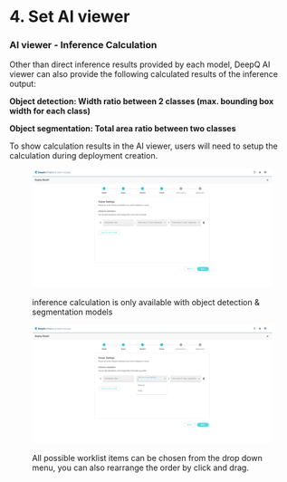 # 4. Set AI viewer

### AI viewer - Inference Calculation

Other than direct inference results provided by each model, DeepQ AI viewer can also provide the following calculated results of the inference output:

**Object detection: Width ratio between 2 classes (max. bounding box width for each class)**

**Object segmentation: Total area ratio between two classes**

To show calculation results in the AI viewer, users will need to setup the calculation during deployment creation.



<figure><img src="../../.gitbook/assets/Deeploy-adm-4-1-4-1.png" alt=""><figcaption><p>inference calculation is only available with object detection &#x26; segmentation models</p></figcaption></figure>

<figure><img src="../../.gitbook/assets/Deeploy-adm-4-1-4-2.png" alt=""><figcaption><p>All possible worklist items can be chosen from the drop down menu, you can also rearrange the order by click and drag.</p></figcaption></figure>
